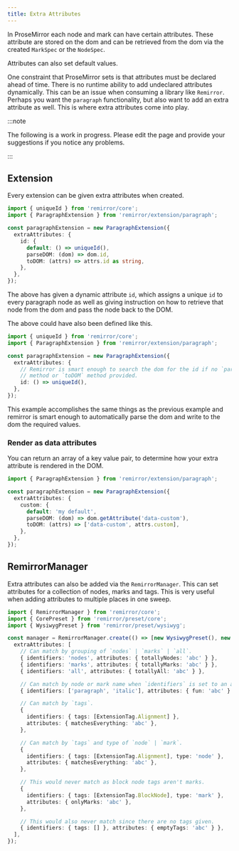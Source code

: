 ```yaml
---
title: Extra Attributes
---
```


In ProseMirror each node and mark can have certain attributes. These attribute are stored on the dom and can be retrieved from the dom via the created `MarkSpec` or the `NodeSpec`.

Attributes can also set default values.

One constraint that ProseMirror sets is that attributes must be declared ahead of time. There is no runtime ability to add undeclared attributes dynamically. This can be an issue when consuming a library like `Remirror`. Perhaps you want the `paragraph` functionality, but also want to add an extra attribute as well. This is where extra attributes come into play.

:::note

The following is a work in progress. Please edit the page and provide your suggestions if you notice any problems.

:::

## Extension

Every extension can be given extra attributes when created.

```ts
import { uniqueId } from 'remirror/core';
import { ParagraphExtension } from 'remirror/extension/paragraph';

const paragraphExtension = new ParagraphExtension({
  extraAttributes: {
    id: {
      default: () => uniqueId(),
      parseDOM: (dom) => dom.id,
      toDOM: (attrs) => attrs.id as string,
    },
  },
});
```

The above has given a dynamic attribute `id`, which assigns a unique `id` to every paragraph node as well as giving instruction on how to retrieve that node from the dom and pass the node back to the DOM.

The above could have also been defined like this.

```ts
import { uniqueId } from 'remirror/core';
import { ParagraphExtension } from 'remirror/extension/paragraph';

const paragraphExtension = new ParagraphExtension({
  extraAttributes: {
    // Remirror is smart enough to search the dom for the id if no `parseDOM`
    // method or `toDOM` method provided.
    id: () => uniqueId(),
  },
});
```

This example accomplishes the same things as the previous example and remirror is smart enough to automatically parse the dom and write to the dom the required values.

### Render as data attributes

You can return an array of a key value pair, to determine how your extra attribute is rendered in the DOM.

```ts
import { ParagraphExtension } from 'remirror/extension/paragraph';

const paragraphExtension = new ParagraphExtension({
  extraAttributes: {
    custom: {
      default: 'my default',
      parseDOM: (dom) => dom.getAttribute('data-custom'),
      toDOM: (attrs) => ['data-custom', attrs.custom],
    },
  },
});
```

## RemirrorManager

Extra attributes can also be added via the `RemirrorManager`. This can set attributes for a collection of nodes, marks and tags. This is very useful when adding attributes to multiple places in one sweep.

```ts
import { RemirrorManager } from 'remirror/core';
import { CorePreset } from 'remirror/preset/core';
import { WysiwygPreset } from 'remirror/preset/wysiwyg';

const manager = RemirrorManager.create(() => [new WysiwygPreset(), new CorePreset()], {
  extraAttributes: [
    // Can match by grouping of `nodes` | `marks` | `all`.
    { identifiers: 'nodes', attributes: { totallyNodes: 'abc' } },
    { identifiers: 'marks', attributes: { totallyMarks: 'abc' } },
    { identifiers: 'all', attributes: { totallyAll: 'abc' } },

    // Can match by node or mark name when `identifiers` is set to an array.
    { identifiers: ['paragraph', 'italic'], attributes: { fun: 'abc' } },

    // Can match by `tags`.
    {
      identifiers: { tags: [ExtensionTag.Alignment] },
      attributes: { matchesEverything: 'abc' },
    },

    // Can match by `tags` and type of `node` | `mark`.
    {
      identifiers: { tags: [ExtensionTag.Alignment], type: 'node' },
      attributes: { matchesEverything: 'abc' },
    },

    // This would never match as block node tags aren't marks.
    {
      identifiers: { tags: [ExtensionTag.BlockNode], type: 'mark' },
      attributes: { onlyMarks: 'abc' },
    },

    // This would also never match since there are no tags given.
    { identifiers: { tags: [] }, attributes: { emptyTags: 'abc' } },
  ],
});
```
